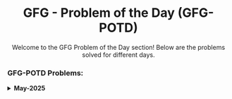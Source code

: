 <h1 align="center">GFG - Problem of the Day (GFG-POTD)</h1>

<p align="center">Welcome to the GFG Problem of the Day section! Below are the problems solved for different days.</p>

<h3 align="left">GFG-POTD Problems:</h3>
<details>
  <summary><strong>May-2025</strong></summary>

  - **[Problem: Smallest distinct window (04/05/25)](https://github.com/Aashwin11/Data_Structure_and_Algorithm/blob/main/GFG-Problem-of-the-day/Problem-Smallest%20distinct%20window.txt)**
  - **[Problem: Search in an almost Sorted Array(05/05/25)](https://github.com/Aashwin11/Data_Structure_and_Algorithm/blob/main/GFG-Problem-of-the-day/Problems/Problem-Search%20in%20an%20almost%20Sorted%20Array.txt)**
  - **[Problem: Left View of Binary Tree.txt(06/05/25)](https://github.com/Aashwin11/Data_Structure_and_Algorithm/blob/main/GFG-Problem-of-the-day/Problems/Problem-Left%20View%20of%20Binary%20Tree.txt)**
  - **[Problem: Root to Leaf Paths(07/05/25)](https://github.com/Aashwin11/Data_Structure_and_Algorithm/blob/main/GFG-Problem-of-the-day/Problems/Problem-Root%20to%20Leaf%20paths.txt)**
  - **[Problem: Missing element of AP(08/05/25)](https://github.com/Aashwin11/Data_Structure_and_Algorithm/blob/main/GFG-Problem-of-the-day/Problems/Problem-Missing%20element%20of%20AP)**
  - **[Problem: Largest number in K swaps (09/05/25)](https://github.com/Aashwin11/Data_Structure_and_Algorithm/blob/main/GFG-Problem-of-the-day/Problems/Problem-Largest%20number%20in%20K%20swaps.txt)**
  - **[Problem:Meeting Rooms III ⭐(12/05/25)](https://github.com/Aashwin11/Data_Structure_and_Algorithm/blob/main/GFG-Problem-of-the-day/Problems/Problem-Meeting%20Rooms%20III.txt)**
  - **[Problem:Substrings with same first and last characters(15/05/25)](https://github.com/Aashwin11/Data_Structure_and_Algorithm/blob/main/GFG-Problem-of-the-day/Problems/Problem-Substrings%20with%20same%20first%20and%20last%20characters.txt)**

</details>
